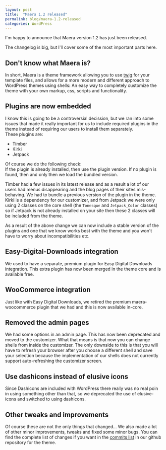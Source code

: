 ```yaml
---
layout: post
title:  "Maera 1.2 released"
permalink: blog/maera-1.2-released
categories: WordPress
---
```


I'm happy to announce that Maera version 1.2 has just been released.

The changelog is big, but I'll cover some of the most important parts here.

## Don't know what Maera is?

In short, Maera is a theme framework allowing you to use [twig](http://twig.sensiolabs.org/) for your template files, and allows for a more modern and different approach to WordPress themes using shells: An easy way to completely customize the theme with your own markup, css, scripts and functionality.

## Plugins are now embedded

I know this is going to be a controversial decission, but we ran into some issues that made it really important for us to include required plugins in the theme instead of requiring our users to install them separately.  
These plugins are:
* Timber
* Kirki
* Jetpack

Of course we do the following check:  
If the plugin is already installed, then use the plugin version. If no plugin is found, then and only then we load the bundled version.

Timber had a few issues in its latest release and as a result a lot of our users had menus disappearing and the blog pages of their sites mis-behaving. We had to bundle a previous version of the plugin in the theme.
Kirki is a dependency for our customizer, and from Jetpack we were only using 2 classes on the core shell (the `Tonesque` and `Jetpack_Color` classes) so if Jetpack is not already installed on your site then these 2 classes will be included from the theme.

As a result of the above change we can now include a stable version of the plugins and one that we know works best with the theme and you won't have to worry about incompatibilities etc.

## Easy-Digital-Downloads integration

We used to have a separate, premium plugin for Easy Digital Downloads integration. This extra plugin has now been merged in the theme core and is available free.

## WooCommerce integration

Just like with Easy Digital Downloads, we retired the premium maera-woocommerce plugin that we had and this is now available in-core.

## Removed the admin pages

We had some options in an admin page. This has now been deprecated and moved to the customizer. What that means is that now you can change shells from inside the customizer. The only downside to this is that you will have to refresh your browser after you choose a different shell and save your selection because the implementation of our shells does not currently support auto-refreshing the customizer screen.

## Use dashicons instead of elusive icons

Since Dashicons are included with WordPress there really was no real poin in using something other than that, so we deprecated the use of elusive-icons and switched to using dashicons.

## Other tweaks and improvements

Of course these are not the only things that changed... We also made a lot of other minor improvements, tweaks and fixed some minor bugs. You can find the complete list of changes if you want in the [commits list](https://github.com/presscodes/maera/commits/master) in our github repository for the theme.
